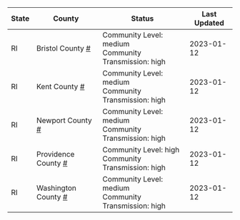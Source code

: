 State | County | Status | Last Updated
--- | --- | --- | --- 
RI | Bristol County <a href="#bristol_county">#</a> | <a name="bristol_county"></a>Community Level: medium<br/>Community Transmission: high | 2023-01-12
RI | Kent County <a href="#kent_county">#</a> | <a name="kent_county"></a>Community Level: medium<br/>Community Transmission: high | 2023-01-12
RI | Newport County <a href="#newport_county">#</a> | <a name="newport_county"></a>Community Level: medium<br/>Community Transmission: high | 2023-01-12
RI | Providence County <a href="#providence_county">#</a> | <a name="providence_county"></a>Community Level: high<br/>Community Transmission: high | 2023-01-12
RI | Washington County <a href="#washington_county">#</a> | <a name="washington_county"></a>Community Level: medium<br/>Community Transmission: high | 2023-01-12

